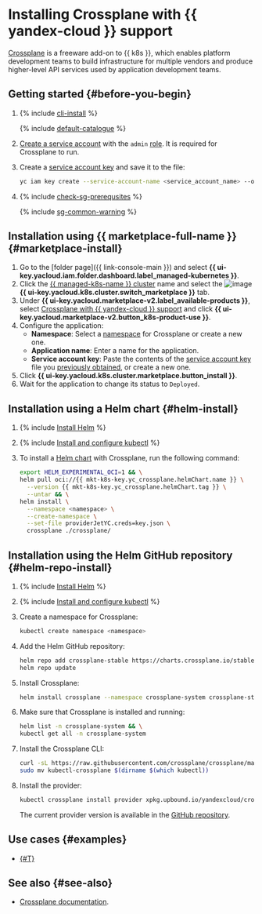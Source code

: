 # Installing Crossplane with {{ yandex-cloud }} support


[Crossplane](https://crossplane.io/) is a freeware add-on to {{ k8s }}, which enables platform development teams to build infrastructure for multiple vendors and produce higher-level API services used by application development teams.

## Getting started {#before-you-begin}

1. {% include [cli-install](../../../_includes/cli-install.md) %}

   {% include [default-catalogue](../../../_includes/default-catalogue.md) %}

1. [Create a service account](../../../iam/operations/sa/create.md) with the `admin` [role](../../../iam/concepts/access-control/roles.md). It is required for Crossplane to run.
1. Create a [service account key](../../../iam/concepts/authorization/access-key.md) and save it to the file:

   ```bash
   yc iam key create --service-account-name <service_account_name> --output key.json
   ```

1. {% include [check-sg-prerequsites](../../../_includes/managed-kubernetes/security-groups/check-sg-prerequsites-lvl3.md) %}

   {% include [sg-common-warning](../../../_includes/managed-kubernetes/security-groups/sg-common-warning.md) %}

## Installation using {{ marketplace-full-name }} {#marketplace-install}

1. Go to the [folder page]({{ link-console-main }}) and select **{{ ui-key.yacloud.iam.folder.dashboard.label_managed-kubernetes }}**.
1. Click the [{{ managed-k8s-name }} cluster](../../concepts/index.md#kubernetes-cluster) name and select the ![image](../../../_assets/console-icons/shopping-cart.svg) **{{ ui-key.yacloud.k8s.cluster.switch_marketplace }}** tab.
1. Under **{{ ui-key.yacloud.marketplace-v2.label_available-products }}**, select [Crossplane with {{ yandex-cloud }} support](/marketplace/products/yc/crossplane) and click **{{ ui-key.yacloud.marketplace-v2.button_k8s-product-use }}**.
1. Configure the application:
   * **Namespace**: Select a [namespace](../../concepts/index.md#namespace) for Crossplane or create a new one.
   * **Application name**: Enter a name for the application.
   * **Service account key**: Paste the contents of the [service account key](../../../iam/concepts/authorization/access-key.md) file you [previously obtained](#before-you-begin), or create a new one.
1. Click **{{ ui-key.yacloud.k8s.cluster.marketplace.button_install }}**.
1. Wait for the application to change its status to `Deployed`.

## Installation using a Helm chart {#helm-install}

1. {% include [Install Helm](../../../_includes/managed-kubernetes/helm-install.md) %}
1. {% include [Install and configure kubectl](../../../_includes/managed-kubernetes/kubectl-install.md) %}
1. To install a [Helm chart](https://helm.sh/docs/topics/charts/) with Crossplane, run the following command:

   ```bash
   export HELM_EXPERIMENTAL_OCI=1 && \
   helm pull oci://{{ mkt-k8s-key.yc_crossplane.helmChart.name }} \
     --version {{ mkt-k8s-key.yc_crossplane.helmChart.tag }} \
     --untar && \
   helm install \
     --namespace <namespace> \
     --create-namespace \
     --set-file providerJetYC.creds=key.json \
     crossplane ./crossplane/
   ```

## Installation using the Helm GitHub repository {#helm-repo-install}

1. {% include [Install Helm](../../../_includes/managed-kubernetes/helm-install.md) %}
1. {% include [Install and configure kubectl](../../../_includes/managed-kubernetes/kubectl-install.md) %}
1. Create a namespace for Crossplane:

   ```bash
   kubectl create namespace <namespace>
   ```

1. Add the Helm GitHub repository:

   ```bash
   helm repo add crossplane-stable https://charts.crossplane.io/stable && \
   helm repo update
   ```

1. Install Crossplane:

   ```bash
   helm install crossplane --namespace crossplane-system crossplane-stable/crossplane
   ```

1. Make sure that Crossplane is installed and running:

   ```bash
   helm list -n crossplane-system && \
   kubectl get all -n crossplane-system
   ```

1. Install the Crossplane CLI:

   ```bash
   curl -sL https://raw.githubusercontent.com/crossplane/crossplane/master/install.sh | sh && \
   sudo mv kubectl-crossplane $(dirname $(which kubectl))
   ```

1. Install the provider:

   ```bash
   kubectl crossplane install provider xpkg.upbound.io/yandexcloud/crossplane-provider-yc:v0.4.1
   ```

   The current provider version is available in the [GitHub repository](https://github.com/yandex-cloud/provider-jet-yc).

## Use cases {#examples}

* [{#T}](../../tutorials/marketplace/crossplane.md)

## See also {#see-also}

* [Crossplane documentation](https://docs.crossplane.io/).